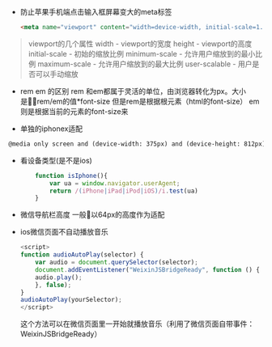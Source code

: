 
- 防止苹果手机端点击输入框屏幕变大的meta标签
    ```html
    <meta name="viewport" content="width=device-width, initial-scale=1.0, minimum-scale=1.0, maximum-scale=1.0, shrink-to-fit=no"> 
    ```

> viewport的几个属性
width - viewport的宽度 height - viewport的高度
initial-scale - 初始的缩放比例
minimum-scale - 允许用户缩放到的最小比例
maximum-scale - 允许用户缩放到的最大比例
user-scalable - 用户是否可以手动缩放

- rem em 的区别
  rem 和em都属于灵活的单位，由浏览器转化为px。大小是rem/em的值*font-size
  但是rem是根据根元素（html的font-size）
  em则是根据当前的元素的font-size来

- 单独的iphonex适配

```html
@media only screen and (device-width: 375px) and (device-height: 812px) and (-webkit-device-pixel-ratio: 3)
```

- 看设备类型(是不是ios)
    ```js
        function isIphone(){
            var ua = window.navigator.userAgent;
            return /(iPhone|iPad|iPod|iOS)/i.test(ua)
        }
    ```

- 微信导航栏高度
    一般以64px的高度作为适配

- ios微信页面不自动播放音乐
    ```js
    <script>
    function audioAutoPlay(selector) {
        var audio = document.querySelector(selector);
        document.addEventListener("WeixinJSBridgeReady", function () {
        audio.play();
        }, false);
    }
    audioAutoPlay(yourSelector);
    </script>
    ```
    这个方法可以在微信页面里一开始就播放音乐（利用了微信页面自带事件：WeixinJSBridgeReady）   